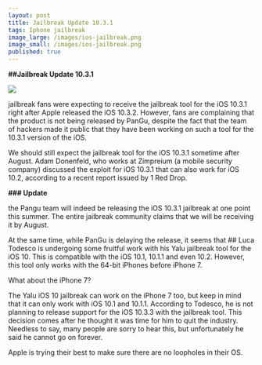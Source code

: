 ```yaml
---
layout: post
title: Jailbreak Update 10.3.1
tags: Iphone jailbreak
image_large: /images/ios-jailbreak.png
image_small: /images/ios-jailbreak.png
published: true
---
```

**##Jailbreak Update 10.3.1**





![]({{site.baseurl}}/_posts/ios-jailbreak.png)



jailbreak fans were expecting to receive the jailbreak tool for the iOS 10.3.1 right after Apple released the iOS 10.3.2. However, fans are complaining that the product is not being released by PanGu, despite the fact that the team of hackers made it public that they have been working on such a tool for the 10.3.1 version of the iOS.

<!--more-->

We should still expect the jailbreak tool for the iOS 10.3.1 sometime after August. Adam Donenfeld, who works at Zimpreium (a mobile security company) discussed the exploit for iOS 10.3.1 that can also work for iOS 10.2, according to a recent report issued by 1 Red Drop.

**### Update**

the Pangu team will indeed be releasing the iOS 10.3.1 jailbreak at one point this summer. The entire jailbreak community claims that we will be receiving it by August. 


At the same time, while PanGu is delaying the release, it seems that ## Luca Todesco is undergoing some fruitful work with his Yalu jailbreak tool for the iOS 10. This is compatible with the iOS 10.1, 10.1.1 and even 10.2. However, this tool only works with the 64-bit iPhones before iPhone 7.

What about the iPhone 7?

The Yalu iOS 10 jailbreak can work on the iPhone 7 too, but keep in mind that it can only work with iOS 10.1 and 10.1.1. According to Todesco, he is not planning to release support for the iOS 10.3.3 with the jailbreak tool. This decision comes after he thought it was time for him to quit the industry. Needless to say, many people are sorry to hear this, but unfortunately he said he cannot go on forever.

Apple is trying their best to make sure there are no loopholes in their OS.
